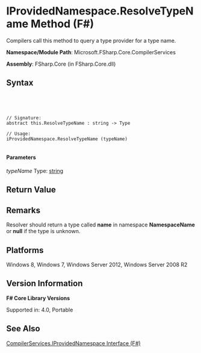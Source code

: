 # IProvidedNamespace.ResolveTypeName Method (F#)

Compilers call this method to query a type provider for a type name.

**Namespace/Module Path**: Microsoft.FSharp.Core.CompilerServices

**Assembly**: FSharp.Core (in FSharp.Core.dll)


## Syntax



```




// Signature:
abstract this.ResolveTypeName : string -> Type

// Usage:
iProvidedNamespace.ResolveTypeName (typeName)


```





#### Parameters
*typeName*
Type: [string](http://msdn.microsoft.com/en-us/library/12b97856-ec80-4f70-a018-afb0753f755a)







## Return Value

## Remarks
Resolver should return a type called **name** in namespace **NamespaceName** or **null** if the type is unknown.


## Platforms
Windows 8, Windows 7, Windows Server 2012, Windows Server 2008 R2


## Version Information
**F# Core Library Versions**

Supported in: 4.0, Portable




## See Also
[CompilerServices.IProvidedNamespace Interface &#40;F&#35;&#41;](CompilerServices.IProvidedNamespace-Interface-%5BFSharp%5D.md)

